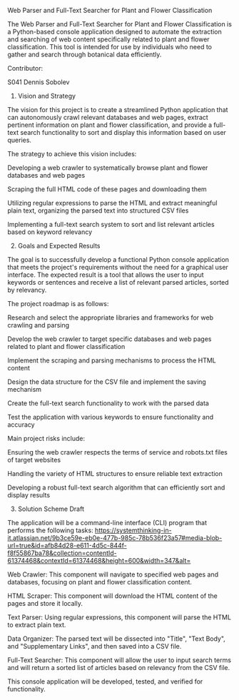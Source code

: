 Web Parser and Full-Text Searcher for Plant and Flower Classification

The Web Parser and Full-Text Searcher for Plant and Flower Classification is a Python-based console application designed to automate the extraction and searching of web content specifically related to plant and flower classification. This tool is intended for use by individuals who need to gather and search through botanical data efficiently.

Contributor:

S041 Dennis Sobolev

1. Vision and Strategy

The vision for this project is to create a streamlined Python application that can autonomously crawl relevant databases and web pages, extract pertinent information on plant and flower classification, and provide a full-text search functionality to sort and display this information based on user queries.

The strategy to achieve this vision includes:

Developing a web crawler to systematically browse plant and flower databases and web pages

Scraping the full HTML code of these pages and downloading them

Utilizing regular expressions to parse the HTML and extract meaningful plain text, organizing the parsed text into structured CSV files

Implementing a full-text search system to sort and list relevant articles based on keyword relevancy

2. Goals and Expected Results

The goal is to successfully develop a functional Python console application that meets the project's requirements without the need for a graphical user interface. The expected result is a tool that allows the user to input keywords or sentences and receive a list of relevant parsed articles, sorted by relevancy.

The project roadmap is as follows:

Research and select the appropriate libraries and frameworks for web crawling and parsing

Develop the web crawler to target specific databases and web pages related to plant and flower classification

Implement the scraping and parsing mechanisms to process the HTML content

Design the data structure for the CSV file and implement the saving mechanism

Create the full-text search functionality to work with the parsed data

Test the application with various keywords to ensure functionality and accuracy

Main project risks include:

Ensuring the web crawler respects the terms of service and robots.txt files of target websites

Handling the variety of HTML structures to ensure reliable text extraction

Developing a robust full-text search algorithm that can efficiently sort and display results

3. Solution Scheme Draft

The application will be a command-line interface (CLI) program that performs the following tasks:
https://systemthinking-in-it.atlassian.net/9b3ce59e-eb0e-477b-985c-78b536f23a57#media-blob-url=true&id=afb84d28-e611-4d5c-844f-f8f55867ba78&collection=contentId-61374468&contextId=61374468&height=600&width=347&alt=


Web Crawler: This component will navigate to specified web pages and databases, focusing on plant and flower classification content.

HTML Scraper: This component will download the HTML content of the pages and store it locally.

Text Parser: Using regular expressions, this component will parse the HTML to extract plain text.

Data Organizer: The parsed text will be dissected into "Title", "Text Body", and "Supplementary Links", and then saved into a CSV file.

Full-Text Searcher: This component will allow the user to input search terms and will return a sorted list of articles based on relevancy from the CSV file.

This console application will be developed, tested, and verified for functionality.